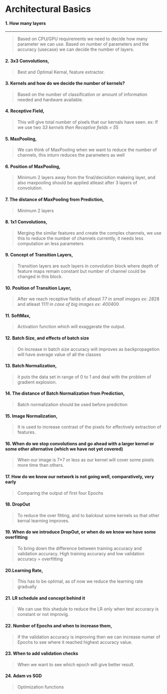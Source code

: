 # Architectural Basics


>#### 


#### 1. How many layers
***

>Based on CPU/GPU requirements we need to decide how many parameter we can use. 
Based on number of parameters and the accuracy (usecase) we can decide the number of layers.
#### 2. 3x3 Convolutions,
>Best and Optimal Kernal, feature extractor.
#### 3. Kernels and how do we decide the number of kernels?
>Based on the number of classification or amount of information needed and hardware available.
#### 4. Receptive Field,
>This will give total number of pixels that our kernals have seen. 
ex: If we use two 3*3 kernels then Receptive fields = 5*5 
#### 5. MaxPooling,
>We can think of MaxPooling when we want to reduce the number of channels, this inturn reduces the parameters as well
#### 6. Position of MaxPooling,
>Minimum 2 layers away from the final/decisition makeing layer, and also maxpooling should be applied atleast after 3 layers of convolution.
#### 7. The distance of MaxPooling from Prediction,
>Minimum 2 layers
#### 8. 1x1 Convolutions,
>Merging the similar features and create the complex channels, we use this to reduce the number of channels currently, it needs less computation an less parameters
#### 9. Concept of Transition Layers,
>Transition layers are such layers in convolution block where depth of feature maps remain constant but number of channel could be changed in this block.

#### 10. Position of Transition Layer,
>After we reach receptive fields of atleast 7*7 in small images ex: 28*28 and atleast 11*11 in case of big images ex: 400*400
#### 11. SoftMax,
>Activation function which will exaggerate the output.
#### 12. Batch Size, and effects of batch size
>On increase in batch size accuracy will improves as backpropagetion will have average value of all the classes
#### 13. Batch Normalization,
>it puts the data set in range of 0 to 1 and deal with the problem of gradient explosion.
#### 14. The distance of Batch Normalization from Prediction,
>Batch normalization should be used before prediction
#### 15. Image Normalization,
>It is used to increase contrast of the pixels for effectively extraction of features. 
#### 16. When do we stop convolutions and go ahead with a larger kernel or some other alternative (which we have not yet covered)
>When our image is 7*7 or less as our kernel will cover some pixels more time than others. 
#### 17. How do we know our network is not going well, comparatively, very early
>Comparing the output of first four Epochs
#### 18. DropOut
>To reduce the over fitting, and to balckout some kernels so that other kernal learning improves.
#### 19. When do we introduce DropOut, or when do we know we have some overfitting
>To bring down the difference between training accuracy and validation accuracy.
High training accuracy and low validation accuracy = overfitting
#### 20.Learning Rate,
>This has to be optimal, as of now we reduce the learning rate gradually
#### 21. LR schedule and concept behind it
>We can use this shedule to reduce the LR only when test accuracy is constant or not improvig.
#### 22. Number of Epochs and when to increase them,
>If the validation accuracy is improving then we can increase numer of Epochs to see where it reached highest accuracy value.
#### 23. When to add validation checks
>When we want to see which epoch will give better result.
#### 24. Adam vs SGD
>Optimization functions